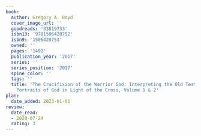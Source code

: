 ```yaml
---
book:
  author: Gregory A. Boyd
  cover_image_url: ''
  goodreads: '33819733'
  isbn13: '9781506420752'
  isbn9: '1506420753'
  owned: ''
  pages: '1492'
  publication_year: '2017'
  series: ''
  series_position: '2017'
  spine_color: ''
  tags: ''
  title: 'The Crucifixion of the Warrior God: Interpreting the Old Testament\''s Violent
    Portraits of God in Light of the Cross, Volume 1 & 2'
plan:
  date_added: 2023-01-01
review:
  date_read:
  - 2020-07-24
  rating: 3
---
```

